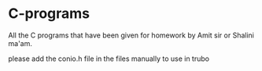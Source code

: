 # C-programs
All the C programs that have been given for homework by Amit sir or Shalini ma'am.

please add the conio.h file in the files manually to use in trubo

